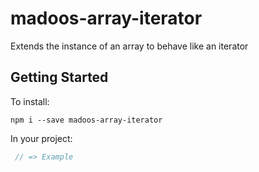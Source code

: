 # madoos-array-iterator

Extends the instance of an array to behave like an iterator

## Getting Started

To install:

    npm i --save madoos-array-iterator

In your project:

``` javascript
 // => Example
```